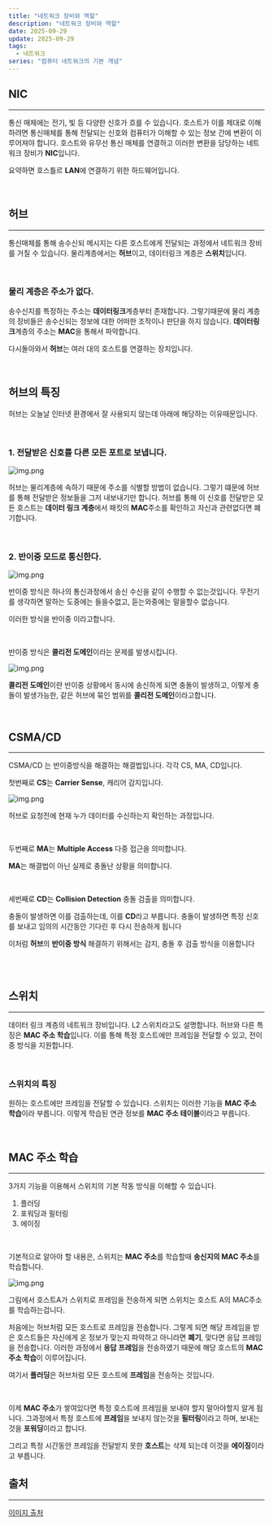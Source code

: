 ```yaml
---
title: "네트워크 장비와 역할"
description: "네트워크 장비와 역할"
date: 2025-09-29
update: 2025-09-29
tags:
  - 네트워크
series: "컴퓨터 네트워크의 기본 개념"
---
```


## NIC

---

통신 매체에는 전기, 빛 등 다양한 신호가 흐를 수 있습니다. 호스트가 이를 제대로 이해하려면 통신매체를 통해 전달되는
신호와 컴퓨터가 이해할 수 있는 정보 간에 변환이 이루어져야 합니다. 호스트와 유무선 통신 매체를 연결하고 이러한 변환을 담당하는 네트워크 장비가
**NIC**입니다.

요약하면 호스틀르 **LAN**에 연결하기 위한 하드웨어입니다.

<br>

## 허브

---

통신매체를 통해 송수신되 메시지는 다른 호스트에게 전달되는 과정에서 네트워크 장비를 거칠 수 있습니다.
물리계층에서는 **허브**이고, 데이터링크 계층은 **스위치**입니다.

<br>

### 물리 계층은 주소가 없다.

송수신지를 특정하는 주소는 **데이터링크**계층부터 존재합니다. 그렇기때문에 물리 계층의 장비들은 송수신되는 정보에 대한
어떠한 조작이나 판단을 하지 않습니다.
**데이터링크**계층의 주소는 **MAC**을 통해서 파악합니다.

다시돌아와서 **허브**는 여러 대의 호스트를 연결하는 장치입니다.

<br>

## 허브의 특징

허브는 오늘날 인터넷 환경에서 잘 사용되지 않는데 아래에 해당하는 이유때문입니다.

<br>

### 1. 전달받은 신호를 다른 모든 포트로 보냅니다.

![img.png](hub.png)

허브는 물리계층에 속하기 때문에 주소를 식별할 방법이 없습니다. 그렇기 떄문에 허브를 통해 전달받은 정보들을 그저 내보내기만 합니다.
허브를 통해 이 신호를 전달받은 모든 호스트는 **데이터 링크 계층**에서 패킷의 **MAC**주소를 확인하고 자신과 관련없다면
폐기합니다.

<br>

### 2. 반이중 모드로 통신한다.

![img.png](half_duplex.png)

반이중 방식은 하나의 통신과정에서 송신 수신을 같이 수행할 수 없는것입니다.
무전기를 생각하면 말하는 도중에는 들을수없고, 듣는와중에는 말을할수 없습니다.

이러한 방식을 반이중 이라고합니다.

<br>

반이중 방식은 **콜리전 도메인**이라는 문제를 발생시킵니다.

![img.png](collision.png)

**콜리전 도메인**이란 반이중 상황에서 동시에 송신하게 되면 충돌이 발생하고, 이렇게 충돌이 발생가능한, 같은 허브에 묶인 범위를
**콜리전 도메인**이라고합니다.

<br>

## CSMA/CD

---

CSMA/CD 는 반이중방식을 해결하는 해결법입니다. 각각 CS, MA, CD입니다.

첫번째로 **CS**는 **Carrier Sense**, 캐리어 감지입니다.

![img.png](cs.png)

허브로 요청전에 현재 누가 데이터를 수신하는지 확인하는 과정입니다.

<br>

두번째로 **MA**는 **Multiple Access** 다중 접근을 의미합니다.

**MA**는 해결법이 아닌 실제로 충돌난 상황을 의미합니다.

<br>

세번째로 **CD**는 **Collision Detection** 충돌 검출을 의미합니다.

충돌이 발생하면 이를 검출하는데, 이를 **CD**라고 부릅니다. 충돌이 발생하면 특정 신호를 보내고 임의의 시간동안
기다린 후 다시 전송하게 됩니다

이처럼 **허브**의 **반이중 방식** 해결하기 위해서는 감지, 충돌 후 검출 방식을 이용합니다

<br>
<br>

## 스위치

---

데이터 링크 계층의 네트워크 장비입니다. L2 스위치라고도 설명합니다.
허브와 다른 특징은 **MAC 주소 학습**입니다.
이를 통해 특정 호스트에만 프레임을 전달할 수 있고, 전이중 방식을 지원합니다.

<br>

### 스위치의 특징

원하는 호스트에만 프레임을 전달할 수 있습니다. 스위치는 이러한 기능을 **MAC 주소 학습**이라 부릅니다.
이렇게 학습된 연관 정보를 **MAC 주소 테이블**이라고 부릅니다.

<br>

## MAC 주소 학습

---

3가지 기능을 이용해서 스위치의 기본 작동 방식을 이해할 수 있습니다.

1. 플러딩
2. 포워딩과 필터링
3. 에이징

<br>

기본적으로 알아야 할 내용은, 스위치는 **MAC 주소**를 학습할때 **송신지의 MAC 주소**를 학습합니다.

![img.png](mac_address.png)

그림에서 호스트A가 스위치로 프레임을 전송하게 되면 스위치는 호스트 A의 MAC주소를 학습하는겁니다.

처음에는 허브처럼 모든 호스트로 프레임을 전송합니다. 그렇게 되면 해당 프레임을 받은 호스트들은 자신에게 온 정보가
맞는지 파악하고 아니라면 **폐기**, 맞다면 응답 프레임을 전송합니다. 이러한 과정에서 **응답 프레임**을 전송하였기 때문에
해당 호스트의 **MAC 주소 학습**이 이루어집니다.

여기서 **플러딩**은 허브처럼 모든 호스트에 **프레임**을 전송하는 것입니다.

<br>

이제 **MAC 주소**가 쌓여있다면 특정 호스트에 프레임을 보내야 할지 말아야할지 알게 됩니다. 그과정에서
특정 호스트에 **프레임**을 보내지 않는것을 **필터링**이라고 하며,
보내는 것을 **포워딩**이라고 합니다.

그리고 특정 시간동안 프레임을 전달받지 못한 **호스트**는 삭제 되는데 이것을 **에이징**이라고 부릅니다.


## 출처

---

[이미지 출처](https://www.inflearn.com/course/%ED%98%BC%EC%9E%90-%EA%B3%B5%EB%B6%80%ED%95%98%EB%8A%94-%EC%BB%B4%ED%93%A8%ED%84%B0%EA%B5%AC%EC%A1%B0-%EC%9A%B4%EC%98%81%EC%B2%B4%EC%A0%9C/dashboard)











